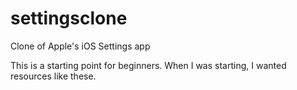 # settingsclone
Clone of Apple's iOS Settings app

This is a starting point for beginners. When I was starting, I wanted resources like these.

